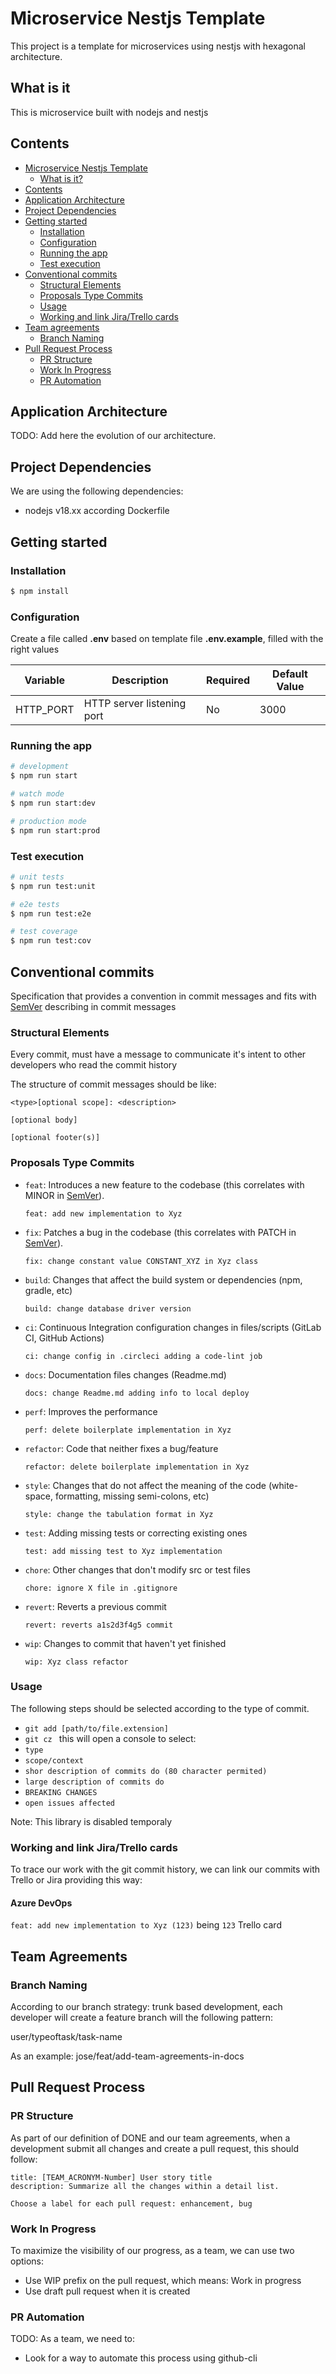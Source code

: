 # Microservice Nestjs Template

This project is a template for microservices using nestjs with hexagonal architecture.

## What is it

This is microservice built with nodejs and nestjs

## Contents

- [Microservice Nestjs Template](#microservice-nestjs-template)
  - [What is it?](#what-is-it)
- [Contents](#contents)
- [Application Architecture](#application-architecture)
- [Project Dependencies](#project-dependencies)
- [Getting started](#getting-started)
  - [Installation](#installation)
  - [Configuration](#configuration)
  - [Running the app](#running-the-app)
  - [Test execution](#test-execution)
- [Conventional commits](#conventional-commits)
  - [Structural Elements](#structural-elements)
  - [Proposals Type Commits](#proposals-type-commit)
  - [Usage](#usage)
  - [Working and link Jira/Trello cards](#working-and-link-jira/trello-cards)
- [Team agreements](#team-agreements)
  - [Branch Naming](#branch-naming)
- [Pull Request Process](#pull-request-process)
  - [PR Structure](#pr-structure)
  - [Work In Progress](#work-in-progress)
  - [PR Automation](#pr-automation)

## Application Architecture

TODO: Add here the evolution of our architecture.

## Project Dependencies

We are using the following dependencies:

- nodejs v18.xx according Dockerfile

## Getting started

### Installation

```bash
$ npm install
```

### Configuration

Create a file called **.env** based on template file **.env.example**, filled with the right values

| Variable                         | Description                            | Required | Default Value |
| -------------------------------- | -------------------------------------- | -------- | ------------- |
| HTTP_PORT                        | HTTP server listening port             | No       | 3000          |


### Running the app

```bash
# development
$ npm run start

# watch mode
$ npm run start:dev

# production mode
$ npm run start:prod
```

### Test execution

```bash
# unit tests
$ npm run test:unit

# e2e tests
$ npm run test:e2e

# test coverage
$ npm run test:cov
```

## Conventional commits

Specification that provides a convention in commit messages and fits with [SemVer](https://semver.org/) describing in
commit messages

### Structural Elements

Every commit, must have a message to communicate it's intent to other developers who read the commit history

The structure of commit messages should be like:

```
<type>[optional scope]: <description>

[optional body]

[optional footer(s)]
```

### Proposals Type Commits

- `feat`: Introduces a new feature to the codebase (this correlates with MINOR in [SemVer](https://semver.org/)).

  `feat: add new implementation to Xyz`

- `fix`: Patches a bug in the codebase (this correlates with PATCH in [SemVer](https://semver.org/)).

  `fix: change constant value CONSTANT_XYZ in Xyz class`

- `build`: Changes that affect the build system or dependencies (npm, gradle, etc)

  `build: change database driver version`

- `ci`: Continuous Integration configuration changes in files/scripts (GitLab CI, GitHub Actions)

  `ci: change config in .circleci adding a code-lint job `

- `docs`: Documentation files changes (Readme.md)

  `docs: change Readme.md adding info to local deploy`

- `perf`: Improves the performance

  `perf: delete boilerplate implementation in Xyz`

- `refactor`: Code that neither fixes a bug/feature

  `refactor: delete boilerplate implementation in Xyz`

- `style`: Changes that do not affect the meaning of the code (white-space, formatting, missing semi-colons, etc)

  `style: change the tabulation format in Xyz`

- `test`: Adding missing tests or correcting existing ones

  `test: add missing test to Xyz implementation`

- `chore`: Other changes that don't modify src or test files

  `chore: ignore X file in .gitignore `

- `revert`: Reverts a previous commit

  `revert: reverts a1s2d3f4g5 commit `

- `wip`: Changes to commit that haven't yet finished

  `wip: Xyz class refactor `

### Usage

The following steps should be selected according to the type of commit.

- `git add [path/to/file.extension]`
- `git cz ` this will open a console to select:
- `type`
- `scope/context`
- `shor description of commits do (80 character permited) `
- `large description of commits do `
- `BREAKING CHANGES`
- `open issues affected`

Note: This library is disabled temporaly

### Working and link Jira/Trello cards

To trace our work with the git commit history, we can link our commits with Trello or Jira providing this way:

#### Azure DevOps

`feat: add new implementation to Xyz (123)` being `123` Trello card

## Team Agreements

### Branch Naming

According to our branch strategy: trunk based development, each developer will create a feature branch will the following pattern:

user/typeoftask/task-name

As an example: jose/feat/add-team-agreements-in-docs

## Pull Request Process

### PR Structure

As part of our definition of DONE and our team agreements, when a development submit all changes and create a pull request, this should follow:

```
title: [TEAM_ACRONYM-Number] User story title
description: Summarize all the changes within a detail list.

Choose a label for each pull request: enhancement, bug
```

### Work In Progress

To maximize the visibility of our progress, as a team, we can use two options:

- Use WIP prefix on the pull request, which means: Work in progress
- Use draft pull request when it is created

### PR Automation

TODO: As a team, we need to:

- Look for a way to automate this process using github-cli

